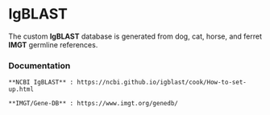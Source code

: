 # IgBLAST 
The custom **IgBLAST** database is generated from dog, cat, horse, and ferret **IMGT** germline references.
### Documentation
```
**NCBI IgBLAST** : https://ncbi.github.io/igblast/cook/How-to-set-up.html
```
```
**IMGT/Gene-DB** : https://www.imgt.org/genedb/
```
